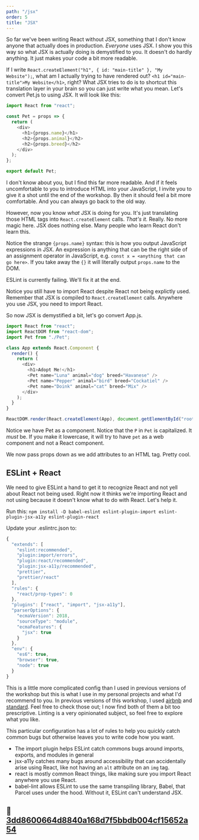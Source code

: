 ```yaml
---
path: "/jsx"
order: 5
title: "JSX"
---
```


So far we've been writing React without JSX, something that I don't know anyone that actually does in production. _Everyone_ uses JSX. I show you this way so what JSX is actually doing is demystified to you. It doesn't do hardly anything. It just makes your code a bit more readable.

If I write `React.createElement("h1", { id: "main-title" }, "My Website");`, what am I actually trying to have rendered out? `<h1 id="main-title">My Website</h1>`, right? What JSX tries to do is to shortcut this translation layer in your brain so you can just write what you mean. Let's convert Pet.js to using JSX. It will look like this:

```javascript
import React from "react";

const Pet = props => {
  return (
    <div>
      <h1>{props.name}</h1>
      <h2>{props.animal}</h2>
      <h2>{props.breed}</h2>
    </div>
  );
};

export default Pet;
```

I don't know about you, but I find this far more readable. And if it feels uncomfortable to you to introduce HTML into your JavaScript, I invite you to give it a shot until the end of the workshop. By then it should feel a bit more comfortable. And you can always go back to the old way.

However, now you know _what_ JSX is doing for you. It's just translating those HTML tags into `React.createElement` calls. _That's it._ Really. No more magic here. JSX does nothing else. Many people who learn React don't learn this.

Notice the strange `{props.name}` syntax: this is how you output JavaScript expressions in JSX. An expression is anything that can be the right side of an assignment operator in JavaScript, e.g. `const x = <anything that can go here>`. If you take away the `{}` it will literally output `props.name` to the DOM.

ESLint is currently failing. We'll fix it at the end.

Notice you still have to import React despite React not being explictly used. Remember that JSX is compiled to `React.createElement` calls. Anywhere you use JSX, you need to import React.

So now JSX is demystified a bit, let's go convert App.js.

```javascript
import React from "react";
import ReactDOM from "react-dom";
import Pet from "./Pet";

class App extends React.Component {
  render() {
    return (
      <div>
        <h1>Adopt Me!</h1>
        <Pet name="Luna" animal="dog" breed="Havanese" />
        <Pet name="Pepper" animal="bird" breed="Cockatiel" />
        <Pet name="Doink" animal="cat" breed="Mix" />
      </div>
    );
  }
}

ReactDOM.render(React.createElement(App), document.getElementById("root"));
```

Notice we have Pet as a component. Notice that the `P` in `Pet` is capitalized. It _must_ be. If you make it lowercase, it will try to have `pet` as a web component and not a React component.

We now pass props down as we add attributes to an HTML tag. Pretty cool.

## ESLint + React

We need to give ESLint a hand to get it to recognize React and not yell about React not being used. Right now it thinks we're importing React and not using because it doesn't know what to do with React. Let's help it.

Run this: `npm install -D babel-eslint eslint-plugin-import eslint-plugin-jsx-a11y eslint-plugin-react`

Update your .eslintrc.json to:

```javascript
{
  "extends": [
    "eslint:recommended",
    "plugin:import/errors",
    "plugin:react/recommended",
    "plugin:jsx-a11y/recommended",
    "prettier",
    "prettier/react"
  ],
  "rules": {
    "react/prop-types": 0
  },
  "plugins": ["react", "import", "jsx-a11y"],
  "parserOptions": {
    "ecmaVersion": 2018,
    "sourceType": "module",
    "ecmaFeatures": {
      "jsx": true
    }
  },
  "env": {
    "es6": true,
    "browser": true,
    "node": true
  }
}
```

This is a little more complicated config than I used in previous versions of the workshop but this is what I use in my personal projects and what I'd recommend to you. In previous versions of this workshop, I used [airbnb][airbnb] and [standard][standard]. Feel free to check those out; I now find both of them a bit too prescriptive. Linting is a very opinionated subject, so feel free to explore what you like.

This particular configuration has a lot of rules to help you quickly catch common bugs but otherwise leaves you to write code how you want.

* The import plugin helps ESLint catch commons bugs around imports, exports, and modules in general
* jsx-a11y catches many bugs around accessibility that can accidentally arise using React, like not having an `alt` attribute on an `img` tag.
* react is mostly common React things, like making sure you import React anywhere you use React.
* babel-lint allows ESLint to use the same transpiling library, Babel, that Parcel uses under the hood. Without it, ESLint can't understand JSX.

## 🌳 [3dd8600664d8840a168d7f5bbdb004cf15652a54](https://github.com/btholt/complete-intro-to-react-v4/commit/3dd8600664d8840a168d7f5bbdb004cf15652a54)

[airbnb]: https://github.com/airbnb/javascript/tree/master/packages/eslint-config-airbnb
[standard]: https://standardjs.com/
